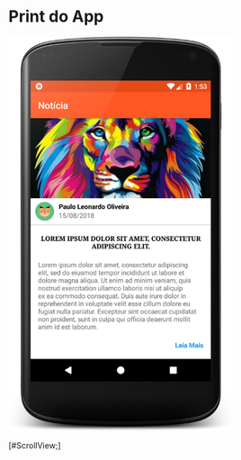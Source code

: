 # Print  do App

<img src="https://github.com/SergioDiniz/estudo_dev_android_27/blob/master/App_4_noticia/print_app.png?raw=true" width="400" alt="Notícia">

[#ScrollView;]
